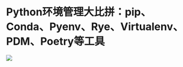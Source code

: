 # Python环境管理大比拼：pip、Conda、Pyenv、Rye、Virtualenv、PDM、Poetry等工具

![](../案列/GI网关接口/Nginx负载均衡/readme.assets/Pasted%20image%2020240508205531.png)


